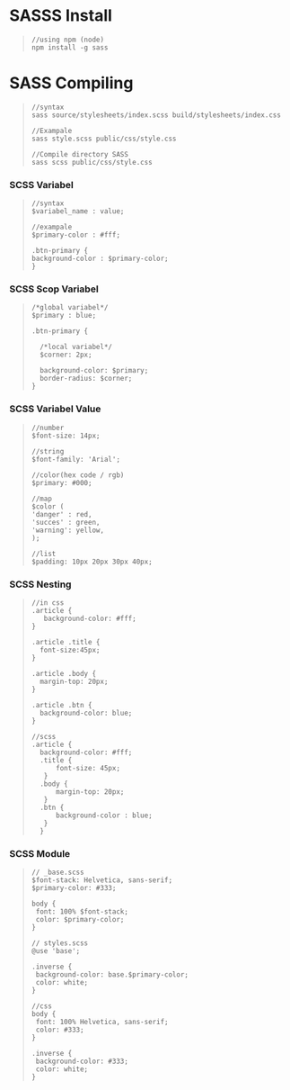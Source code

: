 # SASSS Install
> ```
> //using npm (node)
> npm install -g sass
> ```

# SASS Compiling
> ```
>//syntax
> sass source/stylesheets/index.scss build/stylesheets/index.css
>
>//Exampale
> sass style.scss public/css/style.css
>
>//Compile directory SASS 
> sass scss public/css/style.css
> ```

### SCSS Variabel
> ```
> //syntax
> $variabel_name : value;
> 
> //exampale
> $primary-color : #fff;
>
>.btn-primary {
> background-color : $primary-color;   
> }
> ```

### SCSS Scop Variabel
> ```
> /*global variabel*/
> $primary : blue;
> 
> .btn-primary {
>    
>   /*local variabel*/
>   $corner: 2px;
>
>   background-color: $primary;   
>   border-radius: $corner;
> }
> ```

### SCSS Variabel Value
>```
> //number
> $font-size: 14px;
>
> //string
> $font-family: 'Arial';
>
> //color(hex code / rgb)
> $primary: #000;
>
> //map
> $color (
> 'danger' : red,
> 'succes' : green,
> 'warning': yellow,    
> );
>
> //list
> $padding: 10px 20px 30px 40px;
>```

### SCSS Nesting 
>```
> //in css
> .article {
>    background-color: #fff;
> }
>
> .article .title {
>   font-size:45px;
> }
>
> .article .body {
>   margin-top: 20px;
> }
>
> .article .btn {
>   background-color: blue;
> }
>
> //scss
> .article {
>   background-color: #fff;
>   .title {
>       font-size: 45px;   
>    }
>   .body {
>       margin-top: 20px; 
>    }
>   .btn {
>       background-color : blue;
>    }
>   }
> 
>```

### SCSS Module
>```
>// _base.scss
>$font-stack: Helvetica, sans-serif;
>$primary-color: #333;
>
>body {
>  font: 100% $font-stack;
>  color: $primary-color;
>}
>```
>
>```
>// styles.scss
>@use 'base';
>
>.inverse {
>  background-color: base.$primary-color;
>  color: white;
>}
>```
>
>```
> //css
>body {
>  font: 100% Helvetica, sans-serif;
>  color: #333;
>}
>
>.inverse {
>  background-color: #333;
>  color: white;
>}
>```